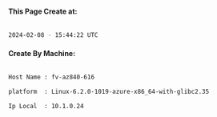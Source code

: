 
   
#### This Page Create at:

```bash

2024-02-08 - 15:44:22 UTC

```

#### Create By Machine:

```bash

Host Name : fv-az840-616

platform  : Linux-6.2.0-1019-azure-x86_64-with-glibc2.35

Ip Local  : 10.1.0.24

```

